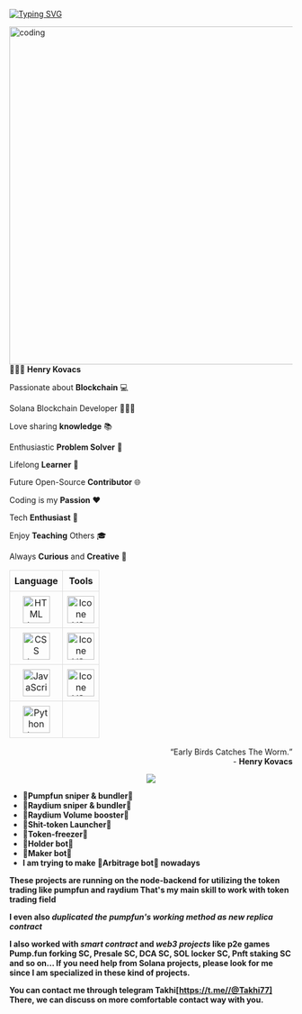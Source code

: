 <!-- SVG TYPING -->
[![Typing SVG](https://readme-typing-svg.herokuapp.com?color=007FFF&size=35&center=true&vCenter=true&width=1000&lines=Hi+there+👋;Welcome+to+my+GitHub+profile!+🤗;My+name+is+Henry+Kovacs+👨🏾;I+am+a+Solana+Blockchain+developer+🧑🏾‍🎓;I+am+passionate+about+Blockchain+💻;I+love+sharing+knowledge+📚;I+am+an+enthusiastic+problem+solver+🧩;I+am+a+lifelong+learner+📖;I+would+like+to+be+an+open-source+contributor+🌐;Coding+is+my+passion+❤️;I+am+a+tech+enthusiast+🚀;I+enjoy+teaching+others+🎓;I+am+always+curious+and+creative+🧠)](https://git.io/typing-svg)

<!-- ILLUSTRATION'S IMAGE -->
<img align="right" alt ="coding" width="600" src="https://technostupid.com/frontend/images/95116-coder.gif">

<!-- DESCRIPTION -->
👨🏾‍💻 **Henry Kovacs**

Passionate about **Blockchain** 💻 

Solana Blockchain Developer 🧑🏾‍🎓

Love sharing **knowledge** 📚 

Enthusiastic **Problem Solver** 🧩 

Lifelong **Learner** 📖 

Future Open-Source **Contributor** 🌐 

Coding is my **Passion** ❤️ 

Tech **Enthusiast** 🚀 

Enjoy **Teaching** Others 🎓 

Always **Curious** and **Creative** 🧠

<!-- LANGUAGE & TOOLS -->
<table style="width: 100%; border-collapse: collapse; text-align: center;">
  <tr>
    <th style="border: 1px solid #ddd; padding: 8px;">Language</th>
    <th style="border: 1px solid #ddd; padding: 8px;">Tools</th>
  </tr>
  <tr>
    <td style="border: 1px solid #ddd; padding: 8px;">
      <a href="https://developer.mozilla.org/en-US/docs/Web/HTML">
        <img height="48px" width="48px" alt="HTML Icon" src="https://skillicons.dev/icons?i=html"/>
      </a>
    </td>
    <td style="border: 1px solid #ddd; padding: 8px;">
      <a href="https://code.visualstudio.com/">
        <img height="48px" width="48px" alt="Icone VS-Code" src="https://skillicons.dev/icons?i=vscode"/>
      </a>
    </td>
  </tr>
  <tr>
    <td style="border: 1px solid #ddd; padding: 8px;">
      <a href="https://developer.mozilla.org/en-US/docs/Web/CSS">
        <img height="48px" width="48px" alt="CSS Icon" src="https://skillicons.dev/icons?i=css"/>
      </a>
    </td>
    <td style="border: 1px solid #ddd; padding: 8px;">
      <a href="https://github.com/">
        <img height="48px" width="48px" alt="Icone VS-Code" src="https://skillicons.dev/icons?i=github"/>
      </a>
    </td>
  </tr>
  <tr>
    <td style="border: 1px solid #ddd; padding: 8px;">
      <a href="https://developer.mozilla.org/en-US/docs/Web/JavaScript">
        <img height="48px" width="48px" alt="JavaScript Icon" src="https://skillicons.dev/icons?i=javascript"/>
      </a>
    </td>
    <td style="border: 1px solid #ddd; padding: 8px;">
      <a href="https://git-scm.com/">
        <img height="48px" width="48px" alt="Icone VS-Code" src="https://skillicons.dev/icons?i=git"/>
      </a>
    </td>
  </tr>
  <tr>
    <td style="border: 1px solid #ddd; padding: 8px;">
      <a href="https://www.python.org/">
        <img height="48px" width="48px" alt="Python Icon" src="https://skillicons.dev/icons?i=python"/>
      </a>
    </td>
    <td style="border: 1px solid #ddd; padding: 8px;"></td>
  </tr>
</table>

<!-- QUOTE -->
<p align="right">
    <q>Early Birds Catches The Worm.</q> <br> 
    - <b>Henry Kovacs<b>
</p>

<p align="center">
  <a href="https://skillicons.dev">
    <img src="https://skillicons.dev/icons?i=rust,ts,react,vite,c" />
  </a>
</p>

* 🚀Pumpfun sniper & bundler🚀
* 🚀Raydium sniper & bundler🚀
* 🚀Raydium Volume booster🚀
* 🚀Shit-token Launcher🚀
* 🚀Token-freezer🚀
* 🚀Holder bot🚀
* 🚀Maker bot🚀
* I am trying to make 🚀Arbitrage bot🚀 nowadays

These projects are running on the node-backend for utilizing the token trading like pumpfun and raydium
That's my main skill to work with token trading field

I even also ***duplicated the pumpfun's working method as new replica contract***

I also worked with ***smart contract*** and ***web3 projects*** like p2e games
**Pump.fun forking SC**, **Presale SC**, **DCA SC**, **SOL locker SC**, **Pnft staking SC** and so on...
If you need help from Solana projects, please look for me since I am specialized in these kind of projects.

You can contact me through telegram Takhi[https://t.me//@Takhi77]
There, we can discuss on more comfortable contact way with you.

<!-- ## Recently Improved Techs -->
<!--
- CosmWasm (Rust) [⚡⚡⚡⚡⚡] -->
<!-- - [Solana Geyser Support RPC](https://www.youtube.com/watch?v=njC24ts24Pg)
- [Solana Jito Bundle](https://www.jito.wtf)
- [HoneypotJS for Honeypot Detector](https://honeypot.is/) -->
<!-- ## Recently Read Acticles -->
<!-- - [Cosmos Hub To Introduce CosmWasm With Upcoming Gaia v18 Upgrade](https://www.binance.com/ar/square/post/2024-06-20-cosmos-hub-to-introduce-cosmwasm-with-upcoming-gaia-v18-upgrade-9715670215690)
- [Major Vulnerability Discovered in CosmWasm Smart Contract Platform](https://www.binance.com/en/square/post/2024-01-15-major-vulnerability-discovered-in-cosmwasm-smart-contract-platform-2770906674530) -->
<!-- - [Solana liquid staking: The ultimate guide (2024)](https://phantom.app/learn/crypto-101/solana-liquid-staking)
- [What is Jito? How It Simplifies Liquid Staking on Solana](https://www.codezeros.com/what-is-jito-how-it-simplifies-liquid-staking-on-solana)
- [Binance Web3 Wallet Enhances Crypto Accessibility with Solana (SOL) Integration](https://blockchain.news/news/binance-web3-wallet-enhances-crypto-accessibility-with-solana-sol-integration) -->
<!--
**** is a ✨ _special_ ✨ repository because its `README.md` (this file) appears on your GitHub profile.

Here are some ideas to get you started:

- 🔭 I’m currently working on ...
- 🌱 I’m currently learning ...
- 👯 I’m looking to collaborate on ...
- 🤔 I’m looking for help with ...
- 💬 Ask me about ...
- 📫 How to reach me: ...
- 😄 Pronouns: ...
- ⚡ Fun fact: ...
-->
